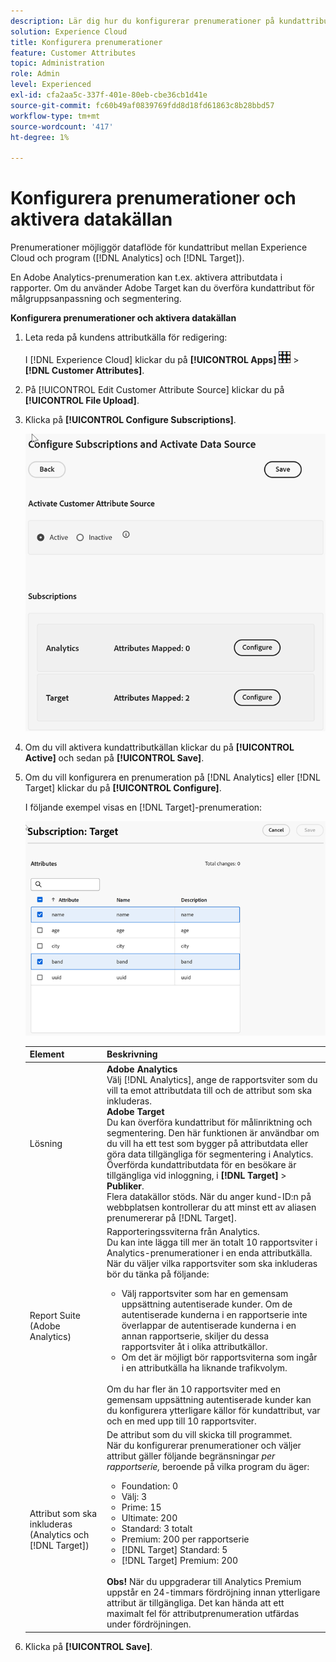```yaml
---
description: Lär dig hur du konfigurerar prenumerationer på kundattribut för Analytics och Target samt hur du aktiverar en datakälla.
solution: Experience Cloud
title: Konfigurera prenumerationer
feature: Customer Attributes
topic: Administration
role: Admin
level: Experienced
exl-id: cfa2aa5c-337f-401e-80eb-cbe36cb1d41e
source-git-commit: fc60b49af0839769fdd8d18fd61863c8b28bbd57
workflow-type: tm+mt
source-wordcount: '417'
ht-degree: 1%

---
```


# Konfigurera prenumerationer och aktivera datakällan

Prenumerationer möjliggör dataflöde för kundattribut mellan Experience Cloud och program ([!DNL Analytics] och [!DNL Target]).

En Adobe Analytics-prenumeration kan t.ex. aktivera attributdata i rapporter. Om du använder Adobe Target kan du överföra kundattribut för målgruppsanpassning och segmentering.

**Konfigurera prenumerationer och aktivera datakällan**

1. Leta reda på kundens attributkälla för redigering:

   I [!DNL Experience Cloud] klickar du på **[!UICONTROL Apps]** ![menu](assets/menu-icon.png) > **[!DNL Customer Attributes]**.

1. På [!UICONTROL Edit Customer Attribute Source] klickar du på **[!UICONTROL File Upload]**.

1. Klicka på **[!UICONTROL Configure Subscriptions]**.

   ![Konfigurera prenumerationer i Experience Cloud](assets/configure-subscriptions.png)

1. Om du vill aktivera kundattributkällan klickar du på **[!UICONTROL Active]** och sedan på **[!UICONTROL Save]**.

1. Om du vill konfigurera en prenumeration på [!DNL Analytics] eller [!DNL Target] klickar du på **[!UICONTROL Configure]**.

   I följande exempel visas en [!DNL Target]-prenumeration:

   ![Stegresultat](assets/subscription-target.png)

   | Element | Beskrivning |
   |--- |--- |
   | Lösning | **Adobe Analytics**<br> Välj [!DNL Analytics], ange de rapportsviter som du vill ta emot attributdata till och de attribut som ska inkluderas.<br>**Adobe Target**<br> Du kan överföra kundattribut för målinriktning och segmentering. Den här funktionen är användbar om du vill ha ett test som bygger på attributdata eller göra data tillgängliga för segmentering i Analytics.<br>Överförda kundattributdata för en besökare är tillgängliga vid inloggning, i **[!DNL Target]** > **Publiker**.<br>Flera datakällor stöds. När du anger kund-ID:n på webbplatsen kontrollerar du att minst ett av aliasen prenumererar på [!DNL Target]. |
   | Report Suite (Adobe Analytics) | Rapporteringssviterna från Analytics.<br>Du kan inte lägga till mer än totalt 10 rapportsviter i Analytics-prenumerationer i en enda attributkälla. När du väljer vilka rapportsviter som ska inkluderas bör du tänka på följande:<ul><li>Välj rapportsviter som har en gemensam uppsättning autentiserade kunder. Om de autentiserade kunderna i en rapportserie inte överlappar de autentiserade kunderna i en annan rapportserie, skiljer du dessa rapportsviter åt i olika attributkällor.</li><li>Om det är möjligt bör rapportsviterna som ingår i en attributkälla ha liknande trafikvolym.</li></ul><br>Om du har fler än 10 rapportsviter med en gemensam uppsättning autentiserade kunder kan du konfigurera ytterligare källor för kundattribut, var och en med upp till 10 rapportsviter. |
   | Attribut som ska inkluderas (Analytics och [!DNL Target]) | De attribut som du vill skicka till programmet. <br>När du konfigurerar prenumerationer och väljer attribut gäller följande begränsningar _per rapportserie,_ beroende på vilka program du äger:<ul><li>Foundation: 0</li><li>Välj: 3</li><li>Prime: 15</li><li>Ultimate: 200</li><li>Standard: 3 totalt</li><li>Premium: 200 per rapportserie</li><li>[!DNL Target] Standard: 5</li><li>[!DNL Target] Premium: 200</li></ul><br>**Obs!** När du uppgraderar till Analytics Premium uppstår en 24-timmars fördröjning innan ytterligare attribut är tillgängliga. Det kan hända att ett maximalt fel för attributprenumeration utfärdas under fördröjningen. |

1. Klicka på **[!UICONTROL Save]**.
